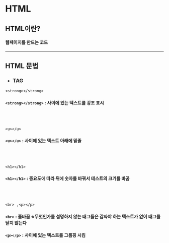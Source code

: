 # HTML

## HTML이란?
#### 웹페이지를 만드는 코드
- - -
## HTML 문법
* ### TAG
```
<strong></strong>
```
#### `<strong></strong>` : 사이에 있는 텍스트를 강조 표시
<br><br>

```
<u></u>
```
#### `<u></u>` : 사이에 있는 텍스트 아래에 밑줄
<br><br>

```
<h1></h1>
```
#### `<h1></h1>` : 중요도에 따라 뒤에 숫자를 바꿔서 테스트의 크기를 바꿈
<br><br>

```
<br> ,<p></p>
```
#### `<br>` : 줄바꿈 ※무엇인가를 설명하지 않는 태그들은 감싸야 하는 텍스트가 없어 태그를 닫지 않는다
#### `<p></p>` : 사이에 있는 텍스트를 그룹핑 시킴
<br><br>

